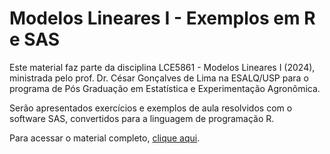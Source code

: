 # Modelos Lineares I - Exemplos em R e SAS

Este material faz parte da disciplina LCE5861 - Modelos Lineares I (2024), ministrada pelo prof. Dr. César Gonçalves de Lima na ESALQ/USP para o programa de Pós Graduação em Estatística e Experimentação Agronômica.

Serão apresentados exercícios e exemplos de aula resolvidos com o software SAS, convertidos para a linguagem de programação R.

Para acessar o material completo, [clique aqui](https://gustavojy.github.io/mod-lin-r/).
